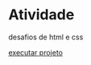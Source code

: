 # Atividade
<p> desafios de html e css</p>
<a href="https://tecnicoemerson.github.io/Atividade/desafio-3-refazendo/android.html">executar projeto </a>